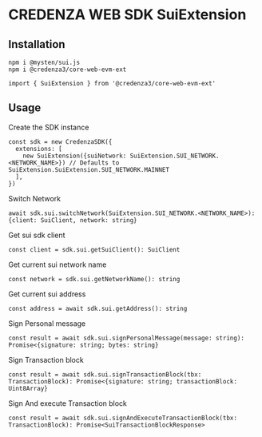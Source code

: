 # CREDENZA WEB SDK SuiExtension

## Installation

```
npm i @mysten/sui.js
npm i @credenza3/core-web-evm-ext

import { SuiExtension } from '@credenza3/core-web-evm-ext'
```

## Usage

Create the SDK instance

```
const sdk = new CredenzaSDK({
  extensions: [
    new SuiExtension({suiNetwork: SuiExtension.SUI_NETWORK.<NETWORK_NAME>}) // Defaults to SuiExtension.SuiExtension.SUI_NETWORK.MAINNET
  ],
})
```

Switch Network

```
await sdk.sui.switchNetwork(SuiExtension.SUI_NETWORK.<NETWORK_NAME>): {client: SuiClient, network: string}
```

Get sui sdk client

```
const client = sdk.sui.getSuiClient(): SuiClient
```

Get current sui network name

```
const network = sdk.sui.getNetworkName(): string
```

Get current sui address

```
const address = await sdk.sui.getAddress(): string
```

Sign Personal message

```
const result = await sdk.sui.signPersonalMessage(message: string): Promise<{signature: string; bytes: string}
```

Sign Transaction block

```
const result = await sdk.sui.signTransactionBlock(tbx: TransactionBlock): Promise<{signature: string; transactionBlock: Uint8Array}
```

Sign And execute Transaction block

```
const result = await sdk.sui.signAndExecuteTransactionBlock(tbx: TransactionBlock): Promise<SuiTransactionBlockResponse>
```
